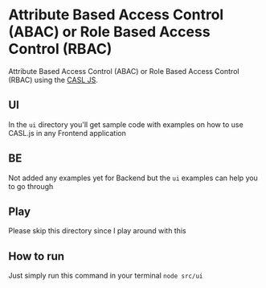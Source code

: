 # Attribute Based Access Control (ABAC) or Role Based Access Control (RBAC)

Attribute Based Access Control (ABAC) or Role Based Access Control (RBAC) using the [CASL JS](https://casl.js.org).

## UI

In the `ui` directory you'll get sample code with examples on how to use CASL.js in any Frontend application

## BE

Not added any examples yet for Backend but the `ui` examples can help you to go through

## Play

Please skip this directory since I play around with this

## How to run

Just simply run this command in your terminal `node src/ui`

